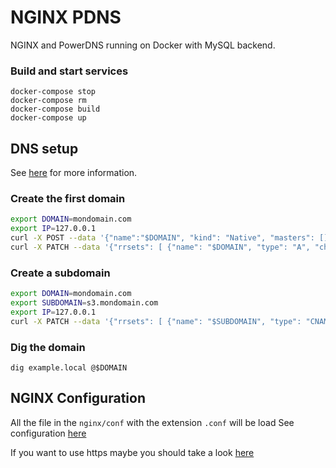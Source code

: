 # NGINX PDNS

NGINX and PowerDNS running on Docker with MySQL backend.


### Build and start services

```
docker-compose stop
docker-compose rm
docker-compose build
docker-compose up
```


## DNS setup

See [here](https://n40lab.wordpress.com/2015/05/16/centos-7-using-the-powerdns-web-api-to-add-and-edit-records) for more information. 

### Create the first domain

```sh
export DOMAIN=mondomain.com
export IP=127.0.0.1
curl -X POST --data '{"name":"$DOMAIN", "kind": "Native", "masters": [], "nameservers": ["ns1.$DOMAIN", "ns2.$DOMAIN"]}' -v -H 'X-API-Key: changeme' $IP:8001/servers/localhost/zones
curl -X PATCH --data '{"rrsets": [ {"name": "$DOMAIN", "type": "A", "changetype": "REPLACE", "records": [ {"content": "$IP", "disabled": false, "name": "$DOMAIN", "ttl": 86400, "type": "A", "priority": 0 } ] } ] }' -H 'X-API-Key: changeme' $IP:8001/servers/localhost/zones/$DOMAIN
```

### Create a subdomain
```sh
export DOMAIN=mondomain.com
export SUBDOMAIN=s3.mondomain.com
export IP=127.0.0.1
curl -X PATCH --data '{"rrsets": [ {"name": "$SUBDOMAIN", "type": "CNAME", "changetype": "REPLACE", "records": [ {"content": "$DOMAIN", "disabled": false, "name":"$SUBDOMAIN", "ttl": 86400, "type": "CNAME", "priority": 0 } ] } ] }' -H 'X-API-Key: changeme' $IP:8001/servers/localhost/zones/$DOMAIN
```



### Dig the domain

```
dig example.local @$DOMAIN
```


## NGINX Configuration

All the file in the `nginx/conf` with the extension `.conf` will be load
See configuration [here](https://www.nginx.com/resources/wiki/start/topics/examples/full/)

If you want to use https maybe you should take a look [here](https://gist.github.com/cecilemuller/a26737699a7e70a7093d4dc115915de8)
